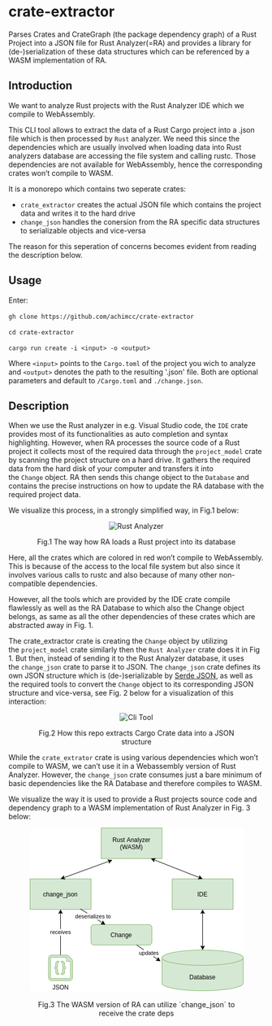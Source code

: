 # crate-extractor

Parses Crates and CrateGraph (the package dependency graph) of a Rust Project into a JSON file for Rust Analyzer(=RA) and provides a library for (de-)serialization of these data structures which can be referenced by a WASM implementation of RA.

## Introduction

We want to analyze Rust projects with the Rust Analyzer IDE which we compile to WebAssembly.

This CLI tool allows to extract the data of a Rust Cargo project into a .json file which is then processed by `Rust` analyzer. We need this since the dependencies which are usually involved when loading data into Rust analyzers database are accessing the file system and calling rustc. Those dependencies are not available for WebAssembly, hence the corresponding crates won’t compile to WASM.

It is a monorepo which contains two seperate crates:

- `crate_extractor` creates the actual JSON file which contains the project data and writes it to the hard drive
- `change_json` handles the conersion from the RA specific data structures to serializable objects and vice-versa

The reason for this seperation of concerns becomes evident from reading the description below.

## Usage

Enter:

`gh clone https://github.com/achimcc/crate-extractor`

`cd crate-extractor`

`cargo run create -i <input> -o <output>`

Where `<input>` points to the `Cargo.toml` of the project you wich to analyze and `<output>` denotes the path to the resulting '.json' file. Both are optional parameters and default to `/Cargo.toml` and `./change.json`.

## Description

When we use the Rust analyzer in e.g. Visual Studio code, the `IDE` crate provides most of its functionalities as auto completion and syntax highlighting. However, when RA processes the source code of a Rust project it collects most of the required data through the `project_model` crate by scanning the project structure on a hard drive. It gathers the required data from the hard disk of your computer and transfers it into the `Change` object. RA then sends this change object to the `Database` and contains the precise instructions on how to update the RA database with the required project data.

We visualize this process, in a strongly simplified way, in Fig.1 below:

<figure>
<p align="center">
  <img src="assets/architecture1.png" alt="Rust Analyzer">
  <figcaption><p align="center">Fig.1 The way how RA loads a  Rust project into its database</p></figcaption>
  </p>
</figure>

Here, all the crates which are colored in red won’t compile to WebAssembly. This is because of the access to the local file system but also since it involves various calls to rustc and also because of many other non-compatible dependencies.

However, all the tools which are provided by the IDE crate compile flawlessly as well as the RA Database to which also the Change object belongs, as same as all the other dependencies of these crates which are abstracted away in Fig. 1.

The crate_extractor crate is creating the `Change` object by utilizing the `project_model` crate similarly then the `Rust Analyzer` crate does it in Fig 1. But then, instead of sending it to the Rust Analyzer database, it uses the `change_json` crate to parse it to JSON. The `change_json` crate defines its own JSON structure which is (de-)serializable by [Serde JSON](https://github.com/serde-rs/json), as well as the required tools to convert the `Change` object to its corresponding JSON structure and vice-versa, see Fig. 2 below for a visualization of this interaction:

<figure>
<p align="center">
  <img src="assets/architecture2.png" alt="Cli Tool">
  <figcaption><p align="center">Fig.2 How this repo extracts Cargo Crate data into a JSON structure</p></figcaption>
  </p>
</figure>

While the `crate_extrator` crate is using various dependencies which won’t compile to WASM, we can’t use it in a Webassembly version of Rust Analyzer. However, the `change_json` crate consumes just a bare minimum of basic dependencies like the RA Database and therefore compiles to WASM.

We visualize the way it is used to provide a Rust projects source code and dependency graph to a WASM implementation of Rust Analyzer in Fig. 3 below:

<figure>
<p align="center">
  <img src="assets/architecture3.png" alt="WASM Setup for RA">
  <figcaption><p align="center">Fig.3 The WASM version of RA can utilize `change_json` to receive the crate deps</p></figcaption>
  </p>
</figure>
